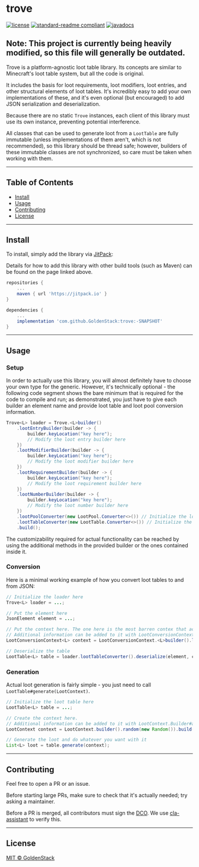 # trove

[![license](https://img.shields.io/github/license/GoldenStack/trove?style=for-the-badge&color=dd2233)](../LICENSE)
[![standard-readme compliant](https://img.shields.io/badge/readme%20style-standard-brightgreen.svg?style=for-the-badge)](https://github.com/RichardLitt/standard-readme)
[![javadocs](https://img.shields.io/badge/documentation-javadocs-4d7a97?style=for-the-badge)](https://javadoc.jitpack.io/com/github/GoldenStack/trove/master-SNAPSHOT/javadoc/)

## Note: This project is currently being heavily modified, so this file will generally be outdated.

Trove is a platform-agnostic loot table library. Its concepts are similar to Minecraft's loot table system, but all
the code is original.

It includes the basis for loot requirements, loot modifiers, loot entries, and other structural elements of loot tables.
It's incredibly easy to add your own implementations of these, and it's even optional (but encouraged) to add JSON
serialization and deserialization.

Because there are no static `Trove` instances, each client of this library must use its own instance, preventing
potential interference.

All classes that can be used to generate loot from a `LootTable` are fully immutable (unless implementations of them
aren't, which is not recommended), so this library should be thread safe; however, builders of these immutable classes
are not synchronized, so care must be taken when working with them.

---

## Table of Contents
- [Install](#install)
- [Usage](#usage)
- [Contributing](#contributing)
- [License](#license)

---

## Install

To install, simply add the library via [JitPack](https://jitpack.io/#GoldenStack/trove/-SNAPSHOT):

Details for how to add this library with other build tools (such as Maven) can be found on the page linked above.
``` gradle
repositories {
    ...
    maven { url 'https://jitpack.io' }
}

dependencies {
    ...
    implementation 'com.github.GoldenStack:trove:-SNAPSHOT'
}
```

---

## Usage

###  Setup
In order to actually use this library, you will almost definitely have to choose your own type for the generic.
However, it's technically optional - the following code segment shows the bare minimum that is required for the code to
compile and run; as demonstrated, you just have to give each builder an element name and provide loot table and loot
pool conversion information.

``` java
Trove<L> loader = Trove.<L>builder()
    .lootEntryBuilder(builder -> {
        builder.keyLocation("key here");
        // Modify the loot entry builder here
    })
    .lootModifierBuilder(builder -> {
        builder.keyLocation("key here");
        // Modify the loot modifier builder here
    })
    .lootRequirementBuilder(builder -> {
        builder.keyLocation("key here");
        // Modify the loot requirement builder here
    })
    .lootNumberBuilder(builder -> {
        builder.keyLocation("key here");
        // Modify the loot number builder here
    })
    .lootPoolConverter(new LootPool.Converter<>()) // Initialize the loot pool converter
    .lootTableConverter(new LootTable.Converter<>()) // Initialize the loot table converter
    .build();
```

The customizability required for actual functionality can be reached by using the additional methods in the provided
builder or the ones contained inside it.

### Conversion

Here is a minimal working example of how you convert loot tables to and from JSON:

``` java
// Initialize the loader here
Trove<L> loader = ...;

// Put the element here
JsonElement element = ...;

// Put the context here. The one here is the most barren contex that actually works.
// Additional information can be added to it with LootConversionContext.Builder#addInformation.
LootConversionContext<L> context = LootConversionContext.<L>builder().loader(loader).build();

// Deserialize the table
LootTable<L> table = loader.lootTableConverter().deserialize(element, context);
```

### Generation
Actual loot generation is fairly simple - you just need to call `LootTable#generate(LootContext)`.

``` java
// Initialize the loot table here
LootTable<L> table = ...;

// Create the context here.
// Additional information can be added to it with LootContext.Builder#addInformation.
LootContext context = LootContext.builder().random(new Random()).build();

// Generate the loot and do whatever you want with it
List<L> loot = table.generate(context);
```

---

## Contributing

Feel free to open a PR or an issue.

Before starting large PRs, make sure to check that it's actually needed; try asking a maintainer.

Before a PR is merged, all contributors must sign the [DCO](https://developercertificate.org/).
We use [cla-assistant](https://github.com/cla-assistant/cla-assistant) to verify this.

---

## License

[MIT © GoldenStack](../LICENSE)